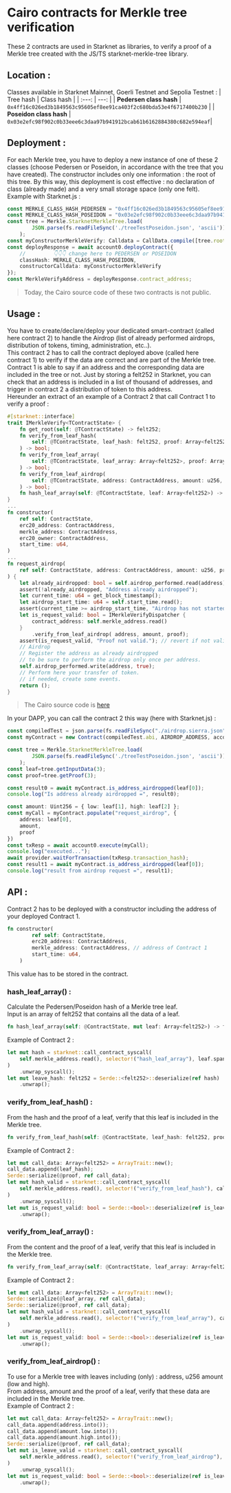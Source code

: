 # Cairo contracts for Merkle tree verification

These 2 contracts are used in Starknet as libraries, to verify a proof of a Merkle tree created with the JS/TS starknet-merkle-tree library.

## Location :

Classes available in Starknet Mainnet, Goerli Testnet and Sepolia Testnet :
| Tree hash |  Class hash | 
| :---: | ---: |
| **Pedersen class hash** |  `0x4ff16c026ed3b1849563c95605ef8ee91ca403f2c680bda53e4f6717400b230` | 
| **Poseidon class hash** | `0x03e2efc98f902c0b33eee6c3daa97b941912bcab61b6162884380c682e594eaf`| 

## Deployment :

For each Merkle tree, you have to deploy a new instance of one of these 2 classes (choose Pedersen or Poseidon, in accordance with the tree that you have created). The constructor includes only one information : the root of this tree. By this way, this deployment is cost effective : no declaration of class (already made) and a very small storage space (only one felt).  
Example with Starknet.js :
```typescript
const MERKLE_CLASS_HASH_PEDERSEN = "0x4ff16c026ed3b1849563c95605ef8ee91ca403f2c680bda53e4f6717400b230";
const MERKLE_CLASS_HASH_POSEIDON = "0x03e2efc98f902c0b33eee6c3daa97b941912bcab61b6162884380c682e594eaf";
const tree = Merkle.StarknetMerkleTree.load(
        JSON.parse(fs.readFileSync('./treeTestPoseidon.json', 'ascii'))
    );
const myConstructorMerkleVerify: Calldata = CallData.compile([tree.root]);
const deployResponse = await account0.deployContract({
    //         👇👇👇 change here to PEDERSEN or POSEIDON
    classHash: MERKLE_CLASS_HASH_POSEIDON,
    constructorCalldata: myConstructorMerkleVerify
});
const MerkleVerifyAddress = deployResponse.contract_address;
```

> Today, the Cairo source code of these two contracts is not public.

## Usage :
You have to create/declare/deploy your dedicated smart-contract (called here contract 2) to handle the Airdrop (list of already performed airdrops, distribution of tokens, timing, administration, etc..).  
This contract 2 has to call the contract deployed above (called here contract 1) to verify if the data are correct and are part of the Merkle tree.   
Contract 1 is able to say if an address and the corresponding data are included in the tree or not. Just by storing a felt252 in Starknet, you can check that an address is included in a list of thousand of addresses, and trigger in contract 2 a distribution of token to this address.  
Hereunder an extract of an example of a Contract 2 that call Contract 1 to verify a proof :
```rust
#[starknet::interface]
trait IMerkleVerify<TContractState> {
    fn get_root(self: @TContractState) -> felt252;
    fn verify_from_leaf_hash(
        self: @TContractState, leaf_hash: felt252, proof: Array<felt252>
    ) -> bool;
    fn verify_from_leaf_array(
        self: @TContractState, leaf_array: Array<felt252>, proof: Array<felt252>
    ) -> bool;
    fn verify_from_leaf_airdrop(
        self: @TContractState, address: ContractAddress, amount: u256, proof: Array<felt252>
    ) -> bool;
    fn hash_leaf_array(self: @TContractState, leaf: Array<felt252>) -> felt252;
}
...
fn constructor(
    ref self: ContractState,
    erc20_address: ContractAddress,
    merkle_address: ContractAddress,
    erc20_owner: ContractAddress,
    start_time: u64,
) 
...
fn request_airdrop(
    ref self: ContractState, address: ContractAddress, amount: u256, proof: Array<felt252>
) {
    let already_airdropped: bool = self.airdrop_performed.read(address);
    assert(!already_airdropped, "Address already airdropped");
    let current_time: u64 = get_block_timestamp();
    let airdrop_start_time: u64 = self.start_time.read();
    assert(current_time >= airdrop_start_time, "Airdrop has not started yet.");
    let is_request_valid: bool = IMerkleVerifyDispatcher {
        contract_address: self.merkle_address.read()
    }
        .verify_from_leaf_airdrop( address, amount, proof);
    assert(is_request_valid, "Proof not valid."); // revert if not valid
    // Airdrop
    // Register the address as already airdropped
    // to be sure to perform the airdrop only once per address.
    self.airdrop_performed.write(address, true);
    // Perform here your transfer of token.
    // if needed, create some events.
    return ();
}
```
> The Cairo source code is [here](./airdrop.cairo)

In your DAPP, you can call the contract 2 this way (here with Starknet.js) :
```typescript
const compiledTest = json.parse(fs.readFileSync("./airdrop.sierra.json").toString("ascii"));
const myContract = new Contract(compiledTest.abi, AIRDROP_ADDRESS, account0);

const tree = Merkle.StarknetMerkleTree.load(
        JSON.parse(fs.readFileSync('./treeTestPoseidon.json', 'ascii'))
    );
const leaf=tree.getInputData(3);
const proof=tree.getProof(3);

const result0 = await myContract.is_address_airdropped(leaf[0]);
console.log("Is address already airdropped =", result0);

const amount: Uint256 = { low: leaf[1], high: leaf[2] };
const myCall = myContract.populate("request_airdrop", {
    address: leaf[0],
    amount,
    proof
})
const txResp = await account0.execute(myCall);
console.log("executed...");
await provider.waitForTransaction(txResp.transaction_hash);
const result1 = await myContract.is_address_airdropped(leaf[0]);
console.log("result from airdrop request =", result1);
```

## API :

Contract 2 has to be deployed with a constructor including the address of your deployed Contract 1.  
```rust
fn constructor(
        ref self: ContractState,
        erc20_address: ContractAddress,
        merkle_address: ContractAddress, // address of Contract 1
        start_time: u64,
    )
```
This value has to be stored in the contract.

### hash_leaf_array() :

Calculate the Pedersen/Poseidon hash of a Merkle tree leaf.  
Input is an array of felt252 that contains all the data of a leaf.

```rust
fn hash_leaf_array(self: @ContractState, mut leaf: Array<felt252>) -> felt252
```
Example of Contract 2 :
```rust 
let mut hash = starknet::call_contract_syscall(
    self.merkle_address.read(), selector!("hash_leaf_array"), leaf.span()
)
    .unwrap_syscall();
let mut leave_hash: felt252 = Serde::<felt252>::deserialize(ref hash)
    .unwrap();
```

### verify_from_leaf_hash() :

From the hash and the proof of a leaf, verify that this leaf is included in the Merkle tree.  
```rust
fn verify_from_leaf_hash(self: @ContractState, leaf_hash: felt252, proof: Array<felt252>) -> bool
```
Example of Contract 2 :
```rust
let mut call_data: Array<felt252> = ArrayTrait::new();
call_data.append(leaf_hash);
Serde::serialize(@proof, ref call_data);
let mut hash_valid = starknet::call_contract_syscall(
    self.merkle_address.read(), selector!("verify_from_leaf_hash"), call_data.span()
)
    .unwrap_syscall();
let mut is_request_valid: bool = Serde::<bool>::deserialize(ref is_leave_valid)
    .unwrap();
```


### verify_from_leaf_array() :
From the content and the proof of a leaf, verify that this leaf is included in the Merkle tree.  
```rust
fn verify_from_leaf_array(self: @ContractState, leaf_array: Array<felt252>, proof: Array<felt252>) -> bool
```
Example of Contract 2 :
```rust
let mut call_data: Array<felt252> = ArrayTrait::new();
Serde::serialize(@leaf_array, ref call_data);
Serde::serialize(@proof, ref call_data);
let mut hash_valid = starknet::call_contract_syscall(
    self.merkle_address.read(), selector!("verify_from_leaf_array"), call_data.span()
)
    .unwrap_syscall();
let mut is_request_valid: bool = Serde::<bool>::deserialize(ref is_leave_valid)
    .unwrap();
```

### verify_from_leaf_airdrop() :
To use for a Merkle tree with leaves including (only) : address, u256 amount (low and high).  
From address, amount and the proof of a leaf, verify that these data are included in the Merkle tree.  
Example of Contract 2 :
```rust
let mut call_data: Array<felt252> = ArrayTrait::new();
call_data.append(address.into());
call_data.append(amount.low.into());
call_data.append(amount.high.into());
Serde::serialize(@proof, ref call_data);
let mut is_leave_valid = starknet::call_contract_syscall(
    self.merkle_address.read(), selector!("verify_from_leaf_airdrop"), call_data.span()
)
    .unwrap_syscall();
let mut is_request_valid: bool = Serde::<bool>::deserialize(ref is_leave_valid)
    .unwrap();
```
